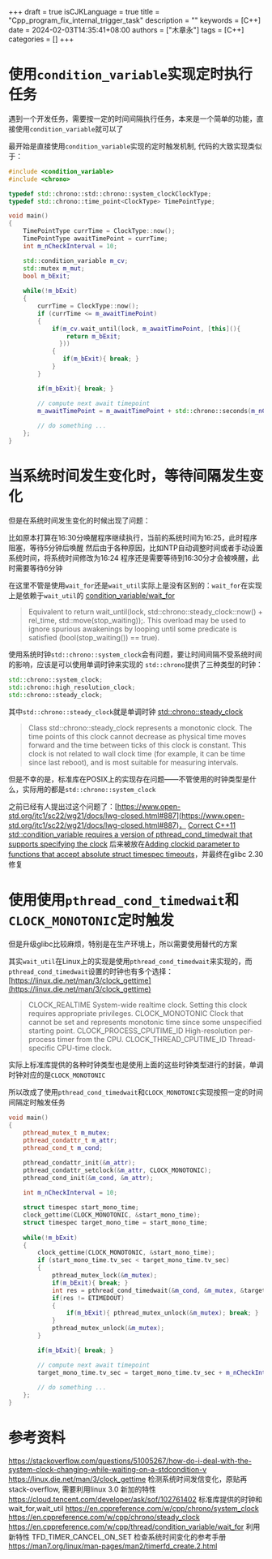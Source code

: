 +++
draft = true
isCJKLanguage = true
title = "Cpp_program_fix_internal_trigger_task"
description = ""
keywords = [C++]
date = 2024-02-03T14:35:41+08:00
authors = ["木章永"]
tags = [C++]
categories = []
+++

# 使用`condition_variable`实现定时执行任务
遇到一个开发任务，需要按一定的时间间隔执行任务，本来是一个简单的功能，直接使用`condition_variable`就可以了

最开始是直接使用`condition_variable`实现的定时触发机制, 代码的大致实现类似于：
```C++
#include <condition_variable>
#include <chrono>

typedef std::chrono::std::chrono::system_clockClockType;
typedef std::chrono::time_point<ClockType> TimePointType;

void main()
{
    TimePointType currTime = ClockType::now();
    TimePointType awaitTimePoint = currTime;
    int m_nCheckInterval = 10;

    std::condition_variable m_cv;
    std::mutex m_mut;
    bool m_bExit;
    
    while(!m_bExit)
    {
        currTime = ClockType::now();
        if (currTime <= m_awaitTimePoint)
        {
            if(m_cv.wait_until(lock, m_awaitTimePoint, [this](){ 
                return m_bExit;
              }))
            {
               if(m_bExit){ break; }
            }
        }

        if(m_bExit){ break; }

        // compute next await timepoint
        m_awaitTimePoint = m_awaitTimePoint + std::chrono::seconds(m_nCheckInterval);
        
        // do something ... 
    };
}
```

# 当系统时间发生变化时，等待间隔发生变化

但是在系统时间发生变化的时候出现了问题：

比如原本打算在16:30分唤醒程序继续执行，当前的系统时间为16:25，此时程序阻塞，等待5分钟后唤醒
然后由于各种原因，比如NTP自动调整时间或者手动设置系统时间，将系统时间修改为16:24
程序还是需要等待到16:30分才会被唤醒，此时需要等待6分钟

在这里不管是使用`wait_for`还是`wait_util`实际上是没有区别的：`wait_for`在实现上是依赖于`wait_util`的
[condition_variable/wait_for](https://en.cppreference.com/w/cpp/thread/condition_variable/wait_for)
> Equivalent to return wait_until(lock, std::chrono::steady_clock::now() + rel_time, std::move(stop_waiting));. This overload may be used to ignore spurious awakenings by looping until some predicate is satisfied (bool(stop_waiting()) == true).

使用系统时钟`std::chrono::system_clock`会有问题，要让时间间隔不受系统时间的影响，应该是可以使用单调时钟来实现的
`std::chrono`提供了三种类型的时钟：
```C++
std::chrono::system_clock;
std::chrono::high_resolution_clock;
std::chrono::steady_clock;
```
其中`std::chrono::steady_clock`就是单调时钟
[std::chrono::steady_clock](https://en.cppreference.com/w/cpp/chrono/steady_clock)
> Class std::chrono::steady_clock represents a monotonic clock. The time points of this clock cannot decrease as physical time moves forward and the time between ticks of this clock is constant. This clock is not related to wall clock time (for example, it can be time since last reboot), and is most suitable for measuring intervals.

但是不幸的是，标准库在POSIX上的实现存在问题——不管使用的时钟类型是什么，实际用的都是`std::chrono::system_clock`

之前已经有人提出过这个问题了：[https://www.open-std.org/jtc1/sc22/wg21/docs/lwg-closed.html#887](https://www.open-std.org/jtc1/sc22/wg21/docs/lwg-closed.html#887)， [Correct C++11 std::condition_variable requires a version of pthread_cond_timedwait that supports specifying the clock](https://austingroupbugs.net/view.php?id=1164)
后来被放在[Adding clockid parameter to functions that accept absolute struct timespec timeouts](https://austingroupbugs.net/view.php?id=1216)，并最终在glibc 2.30 修复


# 使用使用`pthread_cond_timedwait`和`CLOCK_MONOTONIC`定时触发

但是升级glibc比较麻烦，特别是在生产环境上，所以需要使用替代的方案

其实`wait_util`在Linux上的实现是使用`pthread_cond_timedwait`来实现的，而`pthread_cond_timedwait`设置的时钟也有多个选择：
[https://linux.die.net/man/3/clock_gettime](https://linux.die.net/man/3/clock_gettime)
>CLOCK_REALTIME
System-wide realtime clock. Setting this clock requires appropriate privileges.
CLOCK_MONOTONIC
Clock that cannot be set and represents monotonic time since some unspecified starting point.
CLOCK_PROCESS_CPUTIME_ID
High-resolution per-process timer from the CPU.
CLOCK_THREAD_CPUTIME_ID
Thread-specific CPU-time clock.

实际上标准库提供的各种时钟类型也是使用上面的这些时钟类型进行的封装，单调时钟对应的是`CLOCK_MONOTONIC`

所以改成了使用`pthread_cond_timedwait`和`CLOCK_MONOTONIC`实现按照一定的时间间隔定时触发任务

```C++
void main()
{
    pthread_mutex_t m_mutex;
    pthread_condattr_t m_attr;
    pthread_cond_t m_cond;

    pthread_condattr_init(&m_attr);
    pthread_condattr_setclock(&m_attr, CLOCK_MONOTONIC);    
    pthread_cond_init(&m_cond, &m_attr);
    
    int m_nCheckInterval = 10;

    struct timespec start_mono_time;
    clock_gettime(CLOCK_MONOTONIC, &start_mono_time);
    struct timespec target_mono_time = start_mono_time;
    
    while(!m_bExit)
    {
        clock_gettime(CLOCK_MONOTONIC, &start_mono_time);
        if (start_mono_time.tv_sec < target_mono_time.tv_sec)
        {
            pthread_mutex_lock(&m_mutex);
            if(m_bExit){ break; }
            int res = pthread_cond_timedwait(&m_cond, &m_mutex, &target_mono_time);
            if(res != ETIMEDOUT)
            {
                if(m_bExit){ pthread_mutex_unlock(&m_mutex); break; }
            }
            pthread_mutex_unlock(&m_mutex);
        }

        if(m_bExit){ break; }

        // compute next await timepoint
        target_mono_time.tv_sec = target_mono_time.tv_sec + m_nCheckInterval;
        
        // do something ... 
    };
}
```



# 参考资料
https://stackoverflow.com/questions/51005267/how-do-i-deal-with-the-system-clock-changing-while-waiting-on-a-stdcondition-v
https://linux.die.net/man/3/clock_gettime
检测系统时间发信变化，原贴再stack-overflow, 需要利用linux 3.0 新加的特性 https://cloud.tencent.com/developer/ask/sof/102761402
标准库提供的时钟和wait_for,wait_util
https://en.cppreference.com/w/cpp/chrono/system_clock
https://en.cppreference.com/w/cpp/chrono/steady_clock
https://en.cppreference.com/w/cpp/thread/condition_variable/wait_for
利用新特性 TFD_TIMER_CANCEL_ON_SET 检查系统时间变化的参考手册
https://man7.org/linux/man-pages/man2/timerfd_create.2.html